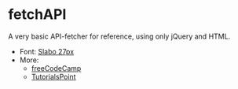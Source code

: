 # fetchAPI
A very basic API-fetcher for reference, using only jQuery and HTML.

- Font: [Slabo 27px](https://fonts.google.com/specimen/Slabo+27px?selection.family=Slabo+27px)
- More:
  - [freeCodeCamp](https://www.freecodecamp.org/challenges/get-json-with-the-jquery-getjson-method)
  - [TutorialsPoint](https://www.tutorialspoint.com/jquery/ajax-jquery-getjson.htm)

